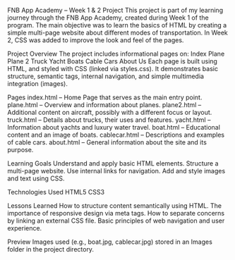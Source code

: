 FNB App Academy – Week 1 & 2 Project
This project is part of my learning journey through the FNB App Academy, created during Week 1 of the program. The main objective was to learn the basics of HTML by creating a simple multi-page website about different modes of transportation. In Week 2, CSS was added to improve the look and feel of the pages.

Project Overview
The project includes informational pages on:
Index
Plane
Plane 2
Truck
Yacht
Boats
Cable Cars
About Us
Each page is built using HTML, and styled with CSS (linked via styles.css). It demonstrates basic structure, semantic tags, internal navigation, and simple multimedia integration (images).

Pages
index.html – Home Page that serves as the main entry point.
plane.html – Overview and information about planes.
plane2.html – Additional content on aircraft, possibly with a different focus or layout.
truck.html – Details about trucks, their uses and features.
yacht.html – Information about yachts and luxury water travel.
boat.html – Educational content and an image of boats.
cablecar.html – Descriptions and examples of cable cars.
about.html – General information about the site and its purpose.

Learning Goals
Understand and apply basic HTML elements.
Structure a multi-page website.
Use internal links for navigation.
Add and style images and text using CSS.

Technologies Used
HTML5
CSS3

Lessons Learned
How to structure content semantically using HTML.
The importance of responsive design via meta tags.
How to separate concerns by linking an external CSS file.
Basic principles of web navigation and user experience.

Preview
Images used (e.g., boat.jpg, cablecar.jpg) stored in an Images folder in the project directory.

